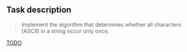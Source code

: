 ﻿## Task description ##

> Implement the algorithm that determines whether all characters (ASCII) in a string occur only once.

[TODO](https://github.com/EPM-RD-NETLAB/Developing-modern-web-applications-with-ASP.NET-and-Microsoft-Azure/blob/master/PadawansToDo.md)
